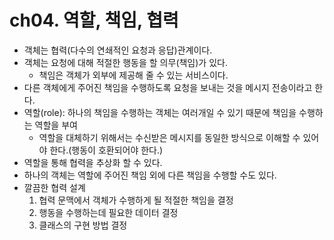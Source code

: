 # ch04. 역할, 책임, 협력

- 객체는 협력(다수의 연쇄적인 요청과 응답)관계이다.
- 객체는 요청에 대해 적절한 행동을 할 의무(책임)가 있다.
	- 책임은 객체가 외부에 제공해 줄 수 있는 서비스이다.
- 다른 객체에게 주어진 책임을 수행하도록 요청을 보내는 것을 메시지 전송이라고 한다.
- 역할(role): 하나의 책임을 수행하는 객체는 여러개일 수 있기 때문에 책임을 수행하는 역할을 부여
	- 역할을 대체하기 위해서는 수신받은 메시지를 동일한 방식으로 이해할 수 있어야 한다.(행동이 호환되어야 한다.)
- 역할을 통해 협력을 추상화 할 수 있다.
- 하나의 객체는 역할에 주어진 책임 외에 다른 책임을 수행할 수도 있다. 
- 깔끔한 협력 설계
	1. 협력 문맥에서 객체가 수행하게 될 적절한 책임을 결정
	2. 행동을 수행하는데 필요한 데이터 결정
	3. 클래스의 구현 방법 결정

